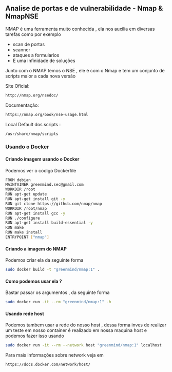 ## Analise de portas e de vulnerabilidade - Nmap & NmapNSE


NMAP é uma ferramenta muito conhecida , ela nos auxilia em diversas tarefas como por exemplo
- scan de portas
- scanner
- ataques a formularios
- E uma infinidade de soluções

Junto com o NMAP temos o NSE , ele é com o Nmap e tem um conjunto de scripts maior a cada nova versão

Site Oficial:
```sh
http://nmap.org/nsedoc/
```

Documentação:
```sh
https://nmap.org/book/nse-usage.html
```

Local Default dos scripts :
```sh
/usr/share/nmap/scripts
```

### Usando o Docker

#### Criando imagem usando o Docker
Podemos ver o codigo Dockerfile
```sh
FROM debian
MAINTAINER greenmind.sec@gmail.com
WORKDIR /root
RUN apt-get update
RUN apt-get install git -y
RUN git clone https://github.com/nmap/nmap
WORKDIR /root/nmap
RUN apt-get install gcc -y
RUN ./configure
RUN apt-get install build-essential -y
RUN make
RUN make install
ENTRYPOINT ["nmap"]
```

#### Criando a imagem do NMAP
Podemos criar ela da seguinte forma
```sh
sudo docker build -t "greenmind/nmap:1" .
```

#### Como podemos usar ela ? 
Bastar passar os argumentos , da seguinte forma
```sh
sudo docker run -it --rm "greenmind/nmap:1" -h
```

#### Usando rede host
Podemos tambem usar a rede do nosso host , dessa forma inves de realizar um teste em nosso container é realizado em nossa maquina host e podemos fazer isso usando
```sh
sudo docker run -it --rm --network host "greenmind/nmap:1" localhost
```

Para mais informações sobre network veja em
```sh
https://docs.docker.com/network/host/
```

